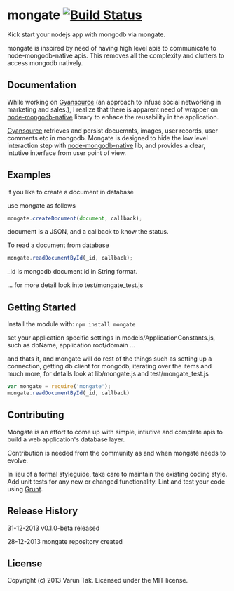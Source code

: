 # mongate [![Build Status](https://secure.travis-ci.org/varuntaak/mongate.png?branch=master)](http://travis-ci.org/varuntaak/mongate)

Kick start your nodejs app with mongodb via mongate.

mongate is inspired by need of having high level apis to communicate to node-mongodb-native apis. This removes all the complexity and clutters to access mongodb natively.


## Documentation

While working on [Gyansource](http://gyansource.com) (an approach to infuse social networking in marketing and sales.), I realize that there is apparent need of wrapper on [node-mongodb-native](https://github.com/mongodb/node-mongodb-native) library to enhace the reusability in the application.

[Gyansource](http://gyansource.com) retrieves and persist docuemnts, images, user records, user comments etc in mongodb. Mongate is designed to hide the low level interaction step with [node-mongodb-native](https://github.com/mongodb/node-mongodb-native) lib, and provides a clear, intutive interface from user point of view.


## Examples

if you like to create a document in database 

use mongate as follows 

```javascript
mongate.createDocument(document, callback);
```
document is a JSON, and a callback to know the status. 

To read a document from database

```javascript
mongate.readDocumentById(_id, callback);
```
_id is mongodb document id in String format.

... for more detail look into test/mongate_test.js

## Getting Started
Install the module with: `npm install mongate`

set your application specific settings in models/ApplicationConstants.js, such as dbName, application root/domain ...

and thats it, and mongate will do rest of the things such as setting up a connection, getting db client for mongodb, iterating over the items and much more, for details look at lib/mongate.js and test/mongate_test.js

```javascript
var mongate = require('mongate');
mongate.readDocumentById(_id, callback)
```

## Contributing
Mongate is an effort to come up with simple, intiutive and complete apis to build a web application's database layer.

Contribution is needed from the community as and when mongate needs to evolve.

In lieu of a formal styleguide, take care to maintain the existing coding style. Add unit tests for any new or changed functionality. Lint and test your code using [Grunt](http://gruntjs.com/).

## Release History

31-12-2013  v0.1.0-beta released

28-12-2013  mongate repository created


## License
Copyright (c) 2013 Varun Tak. Licensed under the MIT license.
